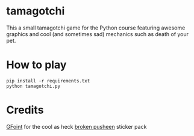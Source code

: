 # tamagotchi
This a small tamagotchi game for the Python course featuring awesome graphics and cool (and sometimes sad) mechanics such as death of your pet.
# How to play
```
pip install -r requirements.txt 
python tamagotchi.py
```
# Credits
[GFoint](https://www.youtube.com/channel/UCPmv31ybBNkddKx4Klu2Ifw) for the cool as heck [broken pusheen](https://t.me/addstickers/VsratiiKisik) sticker pack
